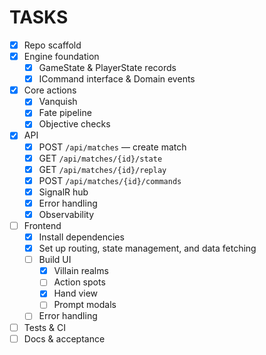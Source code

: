 # TASKS

- [x] Repo scaffold
- [x] Engine foundation
  - [x] GameState & PlayerState records
  - [x] ICommand interface & Domain events
- [x] Core actions
  - [x] Vanquish
  - [x] Fate pipeline
  - [x] Objective checks
- [x] API
  - [x] POST `/api/matches` — create match
  - [x] GET `/api/matches/{id}/state`
  - [x] GET `/api/matches/{id}/replay`
  - [x] POST `/api/matches/{id}/commands`
  - [x] SignalR hub
  - [x] Error handling
  - [x] Observability
- [ ] Frontend
  - [x] Install dependencies
  - [x] Set up routing, state management, and data fetching
  - [ ] Build UI
    - [x] Villain realms
    - [ ] Action spots
    - [x] Hand view
    - [ ] Prompt modals
  - [ ] Error handling
- [ ] Tests & CI
- [ ] Docs & acceptance
